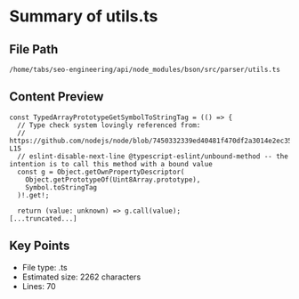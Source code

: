 # Summary of utils.ts
  
## File Path
`/home/tabs/seo-engineering/api/node_modules/bson/src/parser/utils.ts`

## Content Preview
```
const TypedArrayPrototypeGetSymbolToStringTag = (() => {
  // Type check system lovingly referenced from:
  // https://github.com/nodejs/node/blob/7450332339ed40481f470df2a3014e2ec355d8d8/lib/internal/util/types.js#L13-L15
  // eslint-disable-next-line @typescript-eslint/unbound-method -- the intention is to call this method with a bound value
  const g = Object.getOwnPropertyDescriptor(
    Object.getPrototypeOf(Uint8Array.prototype),
    Symbol.toStringTag
  )!.get!;

  return (value: unknown) => g.call(value);
[...truncated...]
```

## Key Points
- File type: .ts
- Estimated size: 2262 characters
- Lines: 70
